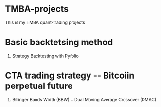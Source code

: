 # TMBA-projects
This is my TMBA quant-trading projects
# Basic backtetsing method
1. Strategy Backtesting with Pyfolio
# CTA trading strategy -- Bitcoiin perpetual future
1. Billinger Bands Width (BBW) + Dual Moving Average Crossover (DMAC)

